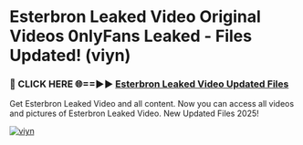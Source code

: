 # Esterbron Leaked Video Original Videos 0nlyFans Leaked - Files Updated! (viyn)

<h3>🔴 CLICK HERE 🌐==►► <a href="https://tinyurl.com/2jnfzry5" rel="nofollow">Esterbron Leaked Video Updated Files</a></h3>

Get Esterbron Leaked Video and all content. Now you can access all videos and pictures of Esterbron Leaked Video. New Updated Files 2025!

[![viyn](https://i.imgur.com/GyGTBgg.gif)](https://tinyurl.com/2jnfzry5)
